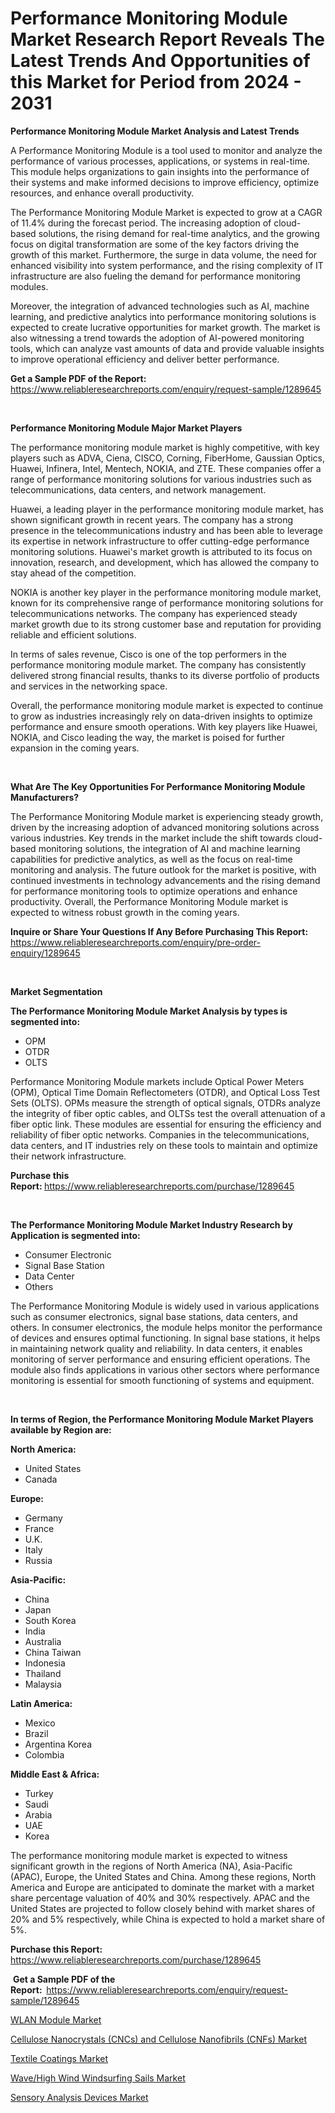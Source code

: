 <p><h1>Performance Monitoring Module Market Research Report Reveals The Latest Trends And Opportunities of this Market for Period from 2024 - 2031</h1></p><p><strong>Performance Monitoring Module Market Analysis and Latest Trends</strong></p>
<p><p>A Performance Monitoring Module is a tool used to monitor and analyze the performance of various processes, applications, or systems in real-time. This module helps organizations to gain insights into the performance of their systems and make informed decisions to improve efficiency, optimize resources, and enhance overall productivity.</p><p>The Performance Monitoring Module Market is expected to grow at a CAGR of 11.4% during the forecast period. The increasing adoption of cloud-based solutions, the rising demand for real-time analytics, and the growing focus on digital transformation are some of the key factors driving the growth of this market. Furthermore, the surge in data volume, the need for enhanced visibility into system performance, and the rising complexity of IT infrastructure are also fueling the demand for performance monitoring modules.</p><p>Moreover, the integration of advanced technologies such as AI, machine learning, and predictive analytics into performance monitoring solutions is expected to create lucrative opportunities for market growth. The market is also witnessing a trend towards the adoption of AI-powered monitoring tools, which can analyze vast amounts of data and provide valuable insights to improve operational efficiency and deliver better performance.</p></p>
<p><strong>Get a Sample PDF of the Report:&nbsp;</strong> <a href="https://www.reliableresearchreports.com/enquiry/request-sample/1289645">https://www.reliableresearchreports.com/enquiry/request-sample/1289645</a></p>
<p>&nbsp;</p>
<p><strong>Performance Monitoring Module Major Market Players</strong></p>
<p><p>The performance monitoring module market is highly competitive, with key players such as ADVA, Ciena, CISCO, Corning, FiberHome, Gaussian Optics, Huawei, Infinera, Intel, Mentech, NOKIA, and ZTE. These companies offer a range of performance monitoring solutions for various industries such as telecommunications, data centers, and network management.</p><p>Huawei, a leading player in the performance monitoring module market, has shown significant growth in recent years. The company has a strong presence in the telecommunications industry and has been able to leverage its expertise in network infrastructure to offer cutting-edge performance monitoring solutions. Huawei's market growth is attributed to its focus on innovation, research, and development, which has allowed the company to stay ahead of the competition.</p><p>NOKIA is another key player in the performance monitoring module market, known for its comprehensive range of performance monitoring solutions for telecommunications networks. The company has experienced steady market growth due to its strong customer base and reputation for providing reliable and efficient solutions.</p><p>In terms of sales revenue, Cisco is one of the top performers in the performance monitoring module market. The company has consistently delivered strong financial results, thanks to its diverse portfolio of products and services in the networking space.</p><p>Overall, the performance monitoring module market is expected to continue to grow as industries increasingly rely on data-driven insights to optimize performance and ensure smooth operations. With key players like Huawei, NOKIA, and Cisco leading the way, the market is poised for further expansion in the coming years.</p></p>
<p>&nbsp;</p>
<p><strong>What Are The Key Opportunities For Performance Monitoring Module Manufacturers?</strong></p>
<p><p>The Performance Monitoring Module market is experiencing steady growth, driven by the increasing adoption of advanced monitoring solutions across various industries. Key trends in the market include the shift towards cloud-based monitoring solutions, the integration of AI and machine learning capabilities for predictive analytics, as well as the focus on real-time monitoring and analysis. The future outlook for the market is positive, with continued investments in technology advancements and the rising demand for performance monitoring tools to optimize operations and enhance productivity. Overall, the Performance Monitoring Module market is expected to witness robust growth in the coming years.</p></p>
<p><strong>Inquire or Share Your Questions If Any Before Purchasing This Report:</strong> <a href="https://www.reliableresearchreports.com/enquiry/pre-order-enquiry/1289645">https://www.reliableresearchreports.com/enquiry/pre-order-enquiry/1289645</a></p>
<p>&nbsp;</p>
<p><strong>Market Segmentation</strong></p>
<p><strong>The Performance Monitoring Module Market Analysis by types is segmented into:</strong></p>
<p><ul><li>OPM</li><li>OTDR</li><li>OLTS</li></ul></p>
<p><p>Performance Monitoring Module markets include Optical Power Meters (OPM), Optical Time Domain Reflectometers (OTDR), and Optical Loss Test Sets (OLTS). OPMs measure the strength of optical signals, OTDRs analyze the integrity of fiber optic cables, and OLTSs test the overall attenuation of a fiber optic link. These modules are essential for ensuring the efficiency and reliability of fiber optic networks. Companies in the telecommunications, data centers, and IT industries rely on these tools to maintain and optimize their network infrastructure.</p></p>
<p><strong>Purchase this Report:&nbsp;</strong><a href="https://www.reliableresearchreports.com/purchase/1289645">https://www.reliableresearchreports.com/purchase/1289645</a></p>
<p>&nbsp;</p>
<p><strong>The Performance Monitoring Module Market Industry Research by Application is segmented into:</strong></p>
<p><ul><li>Consumer Electronic</li><li>Signal Base Station</li><li>Data Center</li><li>Others</li></ul></p>
<p><p>The Performance Monitoring Module is widely used in various applications such as consumer electronics, signal base stations, data centers, and others. In consumer electronics, the module helps monitor the performance of devices and ensures optimal functioning. In signal base stations, it helps in maintaining network quality and reliability. In data centers, it enables monitoring of server performance and ensuring efficient operations. The module also finds applications in various other sectors where performance monitoring is essential for smooth functioning of systems and equipment.</p></p>
<p>&nbsp;</p>
<p><strong>In terms of Region, the Performance Monitoring Module Market Players available by Region are:</strong></p>
<p>
    <p> <strong> North America: </strong>
        <ul>
            <li>United States</li>
            <li>Canada</li>
        </ul>
        </p> 
    <p> <strong> Europe: </strong>
        <ul>
            <li>Germany</li>
            <li>France</li>
            <li>U.K.</li>
            <li>Italy</li>
            <li>Russia</li>
        </ul>
        </p> 
    <p> <strong> Asia-Pacific: </strong>
        <ul>
            <li>China</li>
            <li>Japan</li>
            <li>South Korea</li>
            <li>India</li>
            <li>Australia</li>
            <li>China Taiwan</li>
            <li>Indonesia</li>
            <li>Thailand</li>
            <li>Malaysia</li>
        </ul>
        </p> 
    <p> <strong> Latin America: </strong>
        <ul>
            <li>Mexico</li>
            <li>Brazil</li>
            <li>Argentina Korea</li>
            <li>Colombia</li>
        </ul>
        </p> 
    <p> <strong> Middle East & Africa: </strong>
        <ul>
            <li>Turkey</li>
            <li>Saudi</li>
            <li>Arabia</li>
            <li>UAE</li>
            <li>Korea</li>
        </ul>
    </p>
    </p>
<p><p>The performance monitoring module market is expected to witness significant growth in the regions of North America (NA), Asia-Pacific (APAC), Europe, the United States and China. Among these regions, North America and Europe are anticipated to dominate the market with a market share percentage valuation of 40% and 30% respectively. APAC and the United States are projected to follow closely behind with market shares of 20% and 5% respectively, while China is expected to hold a market share of 5%.</p></p>
<p><strong>Purchase this Report: </strong><a href="https://www.reliableresearchreports.com/purchase/1289645">https://www.reliableresearchreports.com/purchase/1289645</a></p>
<p>&nbsp;<strong>Get a Sample PDF of the Report:&nbsp;&nbsp;</strong><a href="https://www.reliableresearchreports.com/enquiry/request-sample/1289645">https://www.reliableresearchreports.com/enquiry/request-sample/1289645</a></p>
<p><strong></strong></p>
<p><p><a href="https://view.publitas.com/reportprime-1/wlan-module-market-analysis-and-market-size-global-industry-overview-market-segmentation-and-forecast-2024-to-2031/">WLAN Module Market</a></p><p><a href="https://artistic-helicopter-ca9.notion.site/Global-Cellulose-Nanocrystals-CNCs-and-Cellulose-Nanofibrils-CNFs-Market-Size-and-Market-Trends--befa16969bf547c989822f4f0be240ca">Cellulose Nanocrystals (CNCs) and Cellulose Nanofibrils (CNFs) Market</a></p><p><a href="https://view.publitas.com/reportprime-1/textile-coatings-market-size-and-examines-its-market-scope-with-a-primary-focus-on-growth-opportunities-and-forecasted-trends-spanning-from-2024-to-2031/">Textile Coatings Market</a></p><p><a href="https://picayune-night-cbd.notion.site/Global-Wave-High-Wind-Windsurfing-Sails-Market-by-Types-Applications-and-Major-Players-with-Regio-a3fa888af0d044e8b7e763a421dd9d50">Wave/High Wind Windsurfing Sails Market</a></p><p><a href="https://valiant-lunge-8fe.notion.site/Sensory-Analysis-Devices-Market-Size-Furnishes-Valuable-Information-Encompassing-Market-Share-Marke-06eeece8644d434982d9aff6734bf413">Sensory Analysis Devices Market</a></p></p>